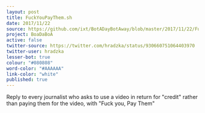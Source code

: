 ```yaml
---
layout: post
title: FuckYouPayThem.sh
date: 2017/11/22
source: https://github.com/ixt/BotADayBotAway/blob/master/2017/11/22/FuckYouPayThem.sh
project: BoaDaBoA
active: false
twitter-source: https://twitter.com/hradzka/status/930660751064403970
twitter-user: hradzka
lesser-bot: true
colour: "#080808"
word-color: "#AAAAAA"
link-color: "white"
published: true
---
```

 

Reply to every journalist who asks to use a video in return for "credit" rather
than paying them for the video, with "Fuck you, Pay Them"
